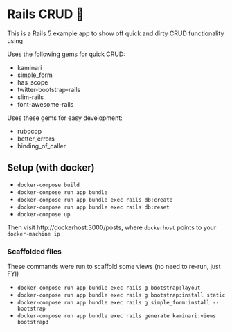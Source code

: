 # Rails CRUD :pray:

This is a Rails 5 example app to show off quick and dirty CRUD functionality
using

Uses the following gems for quick CRUD:

- kaminari
- simple\_form
- has\_scope
- twitter-bootstrap-rails
- slim-rails
- font-awesome-rails

Uses these gems for easy development:

- rubocop
- better\_errors
- binding\_of\_caller

## Setup (with docker)

- `docker-compose build`
- `docker-compose run app bundle`
- `docker-compose run app bundle exec rails db:create`
- `docker-compose run app bundle exec rails db:reset`
- `docker-compose up`

Then visit http://dockerhost:3000/posts, where `dockerhost` points to your
`docker-machine ip`

### Scaffolded files

These commands were run to scaffold some views (no need to re-run, just FYI)

- `docker-compose run app bundle exec rails g bootstrap:layout`
- `docker-compose run app bundle exec rails g bootstrap:install static`
- `docker-compose run app bundle exec rails g simple_form:install --bootstrap`
- `docker-compose run app bundle exec rails generate kaminari:views bootstrap3`

